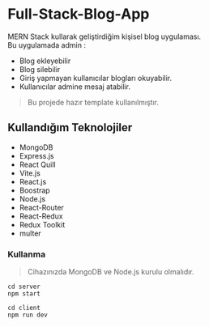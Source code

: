 # Full-Stack-Blog-App
MERN Stack kullarak geliştirdiğim kişisel blog uygulaması.<br>
Bu uygulamada admin :
* Blog ekleyebilir
* Blog silebilir
* Giriş yapmayan kullanıcılar blogları okuyabilir.
* Kullanıcılar admine mesaj atabilir.

> Bu projede hazır template kullanılmıştır.

## Kullandığım Teknolojiler
* MongoDB
* Express.js
* React Quill
* Vite.js
* React.js
* Boostrap
* Node.js
* React-Router
* React-Redux
* Redux Toolkit
* multer

### Kullanma
> Cihazınızda MongoDB ve Node.js kurulu olmalıdır.
```
cd server
npm start

cd client
npm run dev
```
